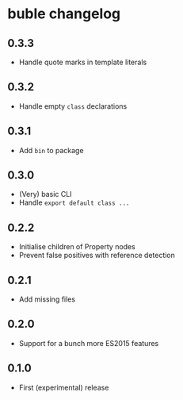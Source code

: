 # buble changelog

## 0.3.3

* Handle quote marks in template literals

## 0.3.2

* Handle empty `class` declarations

## 0.3.1

* Add `bin` to package

## 0.3.0

* (Very) basic CLI
* Handle `export default class ...`

## 0.2.2

* Initialise children of Property nodes
* Prevent false positives with reference detection

## 0.2.1

* Add missing files

## 0.2.0

* Support for a bunch more ES2015 features

## 0.1.0

* First (experimental) release
